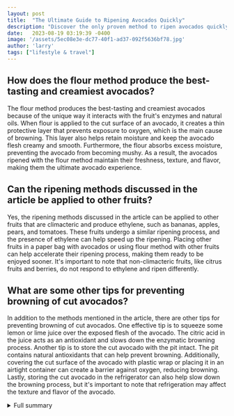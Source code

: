 ```yaml
---
layout: post
title:  "The Ultimate Guide to Ripening Avocados Quickly"
description: "Discover the only proven method to ripen avocados quickly and enjoy perfectly ripe avocados anytime you want."
date:   2023-08-19 03:19:39 -0400
image: '/assets/5ec08e3e-dc77-40f1-ad37-092f5636bf78.jpg'
author: 'larry'
tags: ["lifestyle & travel"]
---
```


## How does the flour method produce the best-tasting and creamiest avocados?
The flour method produces the best-tasting and creamiest avocados because of the unique way it interacts with the fruit's enzymes and natural oils. When flour is applied to the cut surface of an avocado, it creates a thin protective layer that prevents exposure to oxygen, which is the main cause of browning. This layer also helps retain moisture and keep the avocado flesh creamy and smooth. Furthermore, the flour absorbs excess moisture, preventing the avocado from becoming mushy. As a result, the avocados ripened with the flour method maintain their freshness, texture, and flavor, making them the ultimate avocado experience.

## Can the ripening methods discussed in the article be applied to other fruits?
Yes, the ripening methods discussed in the article can be applied to other fruits that are climacteric and produce ethylene, such as bananas, apples, pears, and tomatoes. These fruits undergo a similar ripening process, and the presence of ethylene can help speed up the ripening. Placing other fruits in a paper bag with avocados or using flour method with other fruits can help accelerate their ripening process, making them ready to be enjoyed sooner. It's important to note that non-climacteric fruits, like citrus fruits and berries, do not respond to ethylene and ripen differently.

## What are some other tips for preventing browning of cut avocados?
In addition to the methods mentioned in the article, there are other tips for preventing browning of cut avocados. One effective tip is to squeeze some lemon or lime juice over the exposed flesh of the avocado. The citric acid in the juice acts as an antioxidant and slows down the enzymatic browning process. Another tip is to store the cut avocado with the pit intact. The pit contains natural antioxidants that can help prevent browning. Additionally, covering the cut surface of the avocado with plastic wrap or placing it in an airtight container can create a barrier against oxygen, reducing browning. Lastly, storing the cut avocado in the refrigerator can also help slow down the browning process, but it's important to note that refrigeration may affect the texture and flavor of the avocado.


<details>
        <summary>Full summary</summary>
<p>Avocados are known for their short window of ripeness. Many people try different hacks to speed up the ripening process but often find them ineffective. In this ultimate guide, you will learn the only proven method to ripen avocados quickly, which involves using a paper bag and another ripe climacteric fruit. This method works wonders and is much more effective than other ripening hacks commonly used. Additionally, the article provides detailed information on the difference between softness and ripeness in avocados, helping you understand when your avocados are ready to be enjoyed.</p>
<p>Not only are avocados delicious, but they are also packed with nutrients. This article explores five common ripening methods for avocados and gives you an in-depth look at each one. Method 1 involves placing the avocado in a paper bag, while Method 2 suggests adding a ripe fruit to the mix. Method 3 involves adding flour, Method 4 suggests microwaving, and Method 5 explores baking. Among these methods, the flour method stands out as it produces the best-tasting, creamiest, and perfectly ripe avocado. If you're looking for the ultimate avocado experience, this is the method to try.</p>
<p>To understand the ripening process of avocados, it's important to know about ethylene. This gaseous plant hormone plays a crucial role in inducing the ripening process of many fruits, including avocados. The article explains the science behind ethylene and how it affects the ripening of avocados. Additionally, you will learn about preharvest and postharvest regulators that can manipulate ethylene production and delay the ripening process. This knowledge will help you extend the shelf-life and storability of your avocados.</p>
<p>In addition to ripening methods, the article provides valuable tips for picking, ripening, storing, and using avocados. You'll discover when to pick avocados for different purposes, such as slicing or mashing. The article also advises using a paper bag with a ripe banana or apple to quickly ripen your avocados. Moreover, there are tips on storing ripe avocados in the fridge to prevent drying out and ways to prevent browning of cut avocados.</p>
<p>In summary, this ultimate guide is your go-to resource for ripening avocados quickly and enjoying perfectly ripe avocados anytime you want. With the only proven method and valuable tips provided in this article, you'll never have to worry about unripened avocados again. Explore the different ripening methods, understand the role of ethylene, and master the art of selecting and storing avocados. Get ready to indulge in the creamiest and most flavorful avocados of your life!</p>
</details>